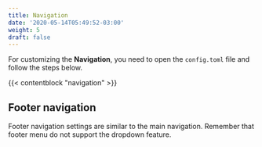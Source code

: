 ```yaml
---
title: Navigation
date: '2020-05-14T05:49:52-03:00'
weight: 5
draft: false
---
```


For customizing the **Navigation**, you need to open the `config.toml` file and follow the steps below.

{{< contentblock "navigation" >}}

## Footer navigation

Footer navigation settings are similar to the main navigation. Remember that footer menu do not support the dropdown feature.
